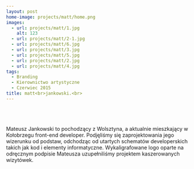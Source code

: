 ```yaml
---
layout: post
home-image: projects/matt/home.png
images:
  - url: projects/matt/1.jpg
    alt: 123
  - url: projects/matt/2-1.jpg
  - url: projects/matt/6.jpg
  - url: projects/matt/3.jpg
  - url: projects/matt/5.jpg
  - url: projects/matt/2.jpg
  - url: projects/matt/4.jpg
tags:
  - Branding
  - Kierownictwo artystyczne
  - Czerwiec 2015
title: matt<br>jankowski.<br>
---
```

<br><br><br>Mateusz Jankowski to pochodzący z Wolsztyna, a aktualnie mieszkający w Kołobrzegu front-end developer.
Podjęliśmy się zaprojektowania jego wizerunku od podstaw, odchodząc od utartych schematów developerskich takich jak kod i elementy informatyczne.
Wykaligrafowane logo oparte na odręcznym podpisie Mateusza uzupełniliśmy projektem kaszerowanych wizytówek.
